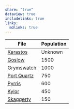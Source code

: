```yaml
---
share: "true"
dataview: true
includelinks: true
links:
  mdlinks: true
---
```


| File                                                                        | Population |
| --------------------------------------------------------------------------- | ---------- |
| [Karastos](../../Maps%20&%20Geography/Cities%20&%20Towns/Karastos/index.md)          | Unknown    |
| [Goslow](../../Maps%20&%20Geography/Cities%20&%20Towns/Goslow/index.md)                | 1500       |
| [Grymswatch](../../Maps%20&%20Geography/Cities%20&%20Towns/Grymswatch/index.md)    | 1000       |
| [Port Quartz](../../Maps%20&%20Geography/Cities%20&%20Towns/Port%20Quartz/index.md) | 750        |
| [Pyrris](../../Maps%20&%20Geography/Cities%20&%20Towns/Pyrris/index.md)                | 600        |
| [Kylor](../../Maps%20&%20Geography/Cities%20&%20Towns/Kylor/index.md)                   | 450        |
| [Skaggerty](../../Maps%20&%20Geography/Cities%20&%20Towns/Skaggerty/index.md)       | 150        |
